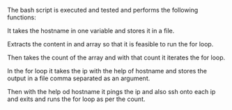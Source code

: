 The bash script is executed and tested and performs the following functions:

It takes the hostname in one variable and stores it in a file.

Extracts the content in and array so that it is feasible to run the for loop.

Then takes the count of the array and with that count it iterates the for loop.

In the for loop it takes the ip  with the help of hostname and stores the output in a file comma separated as an argument.

Then with the help od hostname it pings the ip and also ssh onto each ip and exits and runs the for loop as per the count.

